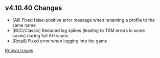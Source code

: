 ## v4.10.40 Changes

* [All] Fixed false-positive error message when renaming a profile to the same name
* [BCC/Classic] Reduced lag spikes (leading to TSM errors in some cases) during full AH scans
* [Retail] Fixed error when logging into the game

[Known Issues](http://support.tradeskillmaster.com/display/KB/TSM4+Currently+Known+Issues)
